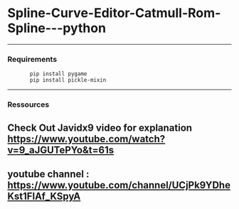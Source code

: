 # Spline-Curve-Editor-Catmull-Rom-Spline---python

---
### Requirements
           pip install pygame
           pip install pickle-mixin
---
### Ressources
Check Out Javidx9 video for explanation
https://www.youtube.com/watch?v=9_aJGUTePYo&t=61s
---
## youtube channel : https://www.youtube.com/channel/UCjPk9YDheKst1FlAf_KSpyA
